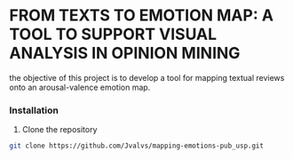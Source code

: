 # FROM TEXTS TO EMOTION MAP: A TOOL TO SUPPORT VISUAL ANALYSIS IN OPINION MINING
the objective of this project is to develop a tool for mapping textual reviews onto an arousal-valence emotion map.

### Installation
1. Clone the repository
```bash
git clone https://github.com/Jvalvs/mapping-emotions-pub_usp.git
```
